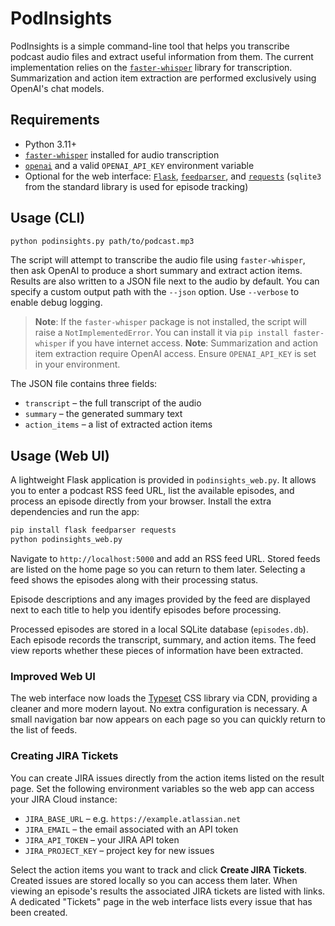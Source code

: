 # PodInsights

PodInsights is a simple command-line tool that helps you transcribe podcast audio files and extract useful information from them. The current implementation relies on the [`faster-whisper`](https://github.com/guillaumekln/faster-whisper) library for transcription. Summarization and action item extraction are performed exclusively using OpenAI's chat models.

## Requirements

- Python 3.11+
- [`faster-whisper`](https://github.com/guillaumekln/faster-whisper) installed for audio transcription
- [`openai`](https://pypi.org/project/openai/) and a valid `OPENAI_API_KEY` environment variable
- Optional for the web interface: [`Flask`](https://palletsprojects.com/p/flask/), [`feedparser`](https://pypi.org/project/feedparser/), and [`requests`](https://pypi.org/project/requests/)
  (`sqlite3` from the standard library is used for episode tracking)

## Usage (CLI)

```bash
python podinsights.py path/to/podcast.mp3
```

The script will attempt to transcribe the audio file using `faster-whisper`, then ask OpenAI to produce a short summary and extract action items. Results are also written to a JSON file next to the audio by default. You can specify a custom output path with the `--json` option. Use `--verbose` to enable debug logging.

> **Note**: If the `faster-whisper` package is not installed, the script will raise a `NotImplementedError`. You can install it via `pip install faster-whisper` if you have internet access.
> **Note**: Summarization and action item extraction require OpenAI access. Ensure `OPENAI_API_KEY` is set in your environment.

The JSON file contains three fields:

- `transcript` – the full transcript of the audio
- `summary` – the generated summary text
- `action_items` – a list of extracted action items

## Usage (Web UI)

A lightweight Flask application is provided in `podinsights_web.py`. It allows you to enter a podcast RSS feed URL, list the available episodes, and process an episode directly from your browser. Install the extra dependencies and run the app:

```bash
pip install flask feedparser requests
python podinsights_web.py
```

Navigate to `http://localhost:5000` and add an RSS feed URL. Stored feeds are listed on the home page so you can return to them later. Selecting a feed shows the episodes along with their processing status.

Episode descriptions and any images provided by the feed are displayed next to each title to help you identify episodes before processing.

Processed episodes are stored in a local SQLite database (`episodes.db`). Each episode records the transcript, summary, and action items. The feed view reports whether these pieces of information have been extracted.


### Improved Web UI

The web interface now loads the [Typeset](https://github.com/dobtco/typeset) CSS library via CDN, providing a cleaner and more modern layout.
No extra configuration is necessary. A small navigation bar now appears on each
page so you can quickly return to the list of feeds.

### Creating JIRA Tickets

You can create JIRA issues directly from the action items listed on the result
page. Set the following environment variables so the web app can access your
JIRA Cloud instance:

- `JIRA_BASE_URL` – e.g. `https://example.atlassian.net`
- `JIRA_EMAIL` – the email associated with an API token
- `JIRA_API_TOKEN` – your JIRA API token
- `JIRA_PROJECT_KEY` – project key for new issues

Select the action items you want to track and click **Create JIRA Tickets**.
Created issues are stored locally so you can access them later. When viewing an
episode's results the associated JIRA tickets are listed with links. A dedicated
"Tickets" page in the web interface lists every issue that has been created.
